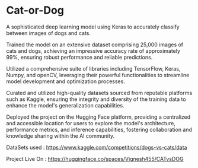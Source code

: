 # Cat-or-Dog

A sophisticated deep learning model using Keras to accurately classify between images of dogs and cats.

Trained the model on an extensive dataset comprising 25,000 images of cats and dogs, achieving an impressive accuracy rate of approximately 99%, ensuring robust performance and reliable predictions.

Utilized a comprehensive suite of libraries including TensorFlow, Keras, Numpy, and openCV, leveraging their powerful functionalities to streamline model development and optimization processes.

Curated and utilized high-quality datasets sourced from reputable platforms such as Kaggle, ensuring the integrity and diversity of the training data to enhance the model's generalization capabilities.

Deployed the project on the Hugging Face platform, providing a centralized and accessible location for users to explore the model's architecture, performance metrics, and inference capabilities, fostering collaboration and knowledge sharing within the AI community.

DataSets used : https://www.kaggle.com/competitions/dogs-vs-cats/data

Project Live On : https://huggingface.co/spaces/Vignesh455/CATvsDOG
